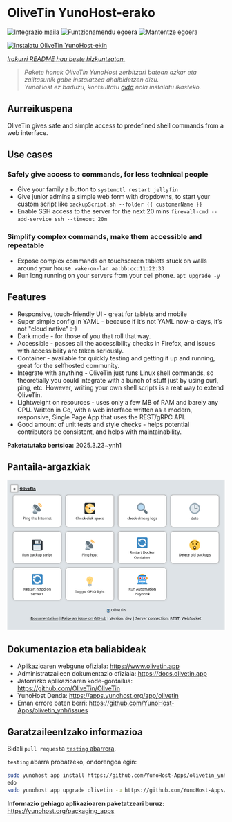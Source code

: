 <!--
Ohart ongi: README hau automatikoki sortu da <https://github.com/YunoHost/apps/tree/master/tools/readme_generator>ri esker
EZ editatu eskuz.
-->

# OliveTin YunoHost-erako

[![Integrazio maila](https://apps.yunohost.org/badge/integration/olivetin)](https://ci-apps.yunohost.org/ci/apps/olivetin/)
![Funtzionamendu egoera](https://apps.yunohost.org/badge/state/olivetin)
![Mantentze egoera](https://apps.yunohost.org/badge/maintained/olivetin)

[![Instalatu OliveTin YunoHost-ekin](https://install-app.yunohost.org/install-with-yunohost.svg)](https://install-app.yunohost.org/?app=olivetin)

*[Irakurri README hau beste hizkuntzatan.](./ALL_README.md)*

> *Pakete honek OliveTin YunoHost zerbitzari batean azkar eta zailtasunik gabe instalatzea ahalbidetzen dizu.*  
> *YunoHost ez baduzu, kontsultatu [gida](https://yunohost.org/install) nola instalatu ikasteko.*

## Aurreikuspena

OliveTin gives safe and simple access to predefined shell commands from a web interface.

## Use cases
###  Safely give access to commands, for less technical people

- Give your family a button to `systemctl restart jellyfin`
- Give junior admins a simple web form with dropdowns, to start your custom script like `backupScript.sh --folder {{ customerName }}`
- Enable SSH access to the server for the next 20 mins `firewall-cmd --add-service ssh --timeout 20m`

### Simplify complex commands, make them accessible and repeatable

- Expose complex commands on touchscreen tablets stuck on walls around your house. `wake-on-lan aa:bb:cc:11:22:33`
- Run long running on your servers from your cell phone. `apt upgrade -y`

## Features

- Responsive, touch-friendly UI - great for tablets and mobile
- Super simple config in YAML - because if it’s not YAML now-a-days, it’s not "cloud native" :-)
- Dark mode - for those of you that roll that way.
- Accessible - passes all the accessibility checks in Firefox, and issues with accessibility are taken seriously.
- Container - available for quickly testing and getting it up and running, great for the selfhosted community.
- Integrate with anything - OliveTin just runs Linux shell commands, so theoretially you could integrate with a bunch of stuff just by using curl, ping, etc. However, writing your own shell scripts is a reat way to extend OliveTin.
- Lightweight on resources - uses only a few MB of RAM and barely any CPU. Written in Go, with a web interface written as a modern, responsive, Single Page App that uses the REST/gRPC API.
- Good amount of unit tests and style checks - helps potential contributors be consistent, and helps with maintainability.


**Paketatutako bertsioa:** 2025.3.23~ynh1

## Pantaila-argazkiak

![OliveTin(r)en pantaila-argazkia](./doc/screenshots/screenshotDesktop.png)

## Dokumentazioa eta baliabideak

- Aplikazioaren webgune ofiziala: <https://www.olivetin.app>
- Administratzaileen dokumentazio ofiziala: <https://docs.olivetin.app>
- Jatorrizko aplikazioaren kode-gordailua: <https://github.com/OliveTin/OliveTin>
- YunoHost Denda: <https://apps.yunohost.org/app/olivetin>
- Eman errore baten berri: <https://github.com/YunoHost-Apps/olivetin_ynh/issues>

## Garatzaileentzako informazioa

Bidali `pull request`a [`testing` abarrera](https://github.com/YunoHost-Apps/olivetin_ynh/tree/testing).

`testing` abarra probatzeko, ondorengoa egin:

```bash
sudo yunohost app install https://github.com/YunoHost-Apps/olivetin_ynh/tree/testing --debug
edo
sudo yunohost app upgrade olivetin -u https://github.com/YunoHost-Apps/olivetin_ynh/tree/testing --debug
```

**Informazio gehiago aplikazioaren paketatzeari buruz:** <https://yunohost.org/packaging_apps>

